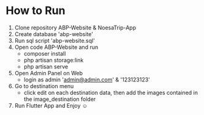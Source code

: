 # **How to Run**

1. Clone repository ABP-Website & NoesaTrip-App
2. Create database 'abp-website'
3. Run sql script 'abp-website.sql'
4. Open code ABP-Website and run
    - composer install
    - php artisan storage:link
    - php artisan serve
5. Open Admin Panel on Web
    - login as admin 'admin@admin.com' & '123123123'
6. Go to destination menu
    - click edit on each destination data, then add the images contained in the image_destination folder
7. Run Flutter App and Enjoy :relaxed:


